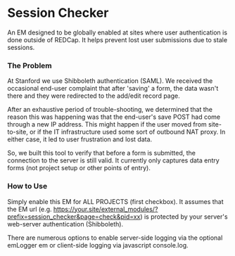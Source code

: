 # Session Checker

An EM designed to be globally enabled at sites where user authentication is done
outside of REDCap.  It helps prevent lost user submissions due to stale sessions.

### The Problem

At Stanford we use Shibboleth authentication (SAML).  We received the occasional
end-user complaint that after 'saving' a form, the data wasn't there and they were
redirected to the add/edit record page.

After an exhaustive period of trouble-shooting, we determined that the reason
this was happening was that the end-user's save POST had come through a new IP
address.  This might happen if the user moved from site-to-site, or if the IT
infrastructure used some sort of outbound NAT proxy.  In either case, it led
to user frustration and lost data.

So, we built this tool to verify that before a form is submitted, the connection
to the server is still valid.  It currently only captures data entry forms (not
project setup or other points of entry).


### How to Use

Simply enable this EM for ALL PROJECTS (first checkbox).  It assumes that
the EM url (e.g. https://your.site/external_modules/?prefix=session_checker&page=check&pid=xx)
is protected by your server's web-server authentication (Shibboleth).

There are numerous options to enable server-side logging via the optional emLogger
em or client-side logging via javascript console.log.